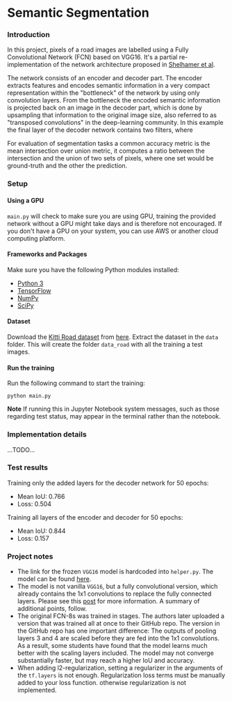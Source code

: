 # Semantic Segmentation
### Introduction
In this project, pixels of a road images are labelled using a Fully Convolutional Network (FCN) based on VGG16.
It's a partial re-implementation of the network architecture proposed in [Shelhamer et al](https://people.eecs.berkeley.edu/~jonlong/long_shelhamer_fcn.pdf).

The network consists of an encoder and decoder part. The encoder extracts features and encodes semantic information in a very compact representation within the "bottleneck" of the network by using only convolution layers. From the bottleneck the encoded semantic information is projected back on an image in the decoder part, which is done by upsampling that information to the original image size, also referred to as "transposed convolutions" in the deep-learning community.
In this example the final layer of the decoder network contains two filters, where 

For evaluation of segmentation tasks a common accuracy metric is the mean intersection over union metric, it computes a ratio between the intersection and the union of two sets of pixels, where one set would be ground-truth and the other the prediction.


### Setup

#### Using a GPU
`main.py` will check to make sure you are using GPU, training the provided network without a GPU might take days and is therefore not encouraged. If you don't have a GPU on your system, you can use AWS or another cloud computing platform.

#### Frameworks and Packages
Make sure you have the following Python modules installed:
 - [Python 3](https://www.python.org/)
 - [TensorFlow](https://www.tensorflow.org/)
 - [NumPy](http://www.numpy.org/)
 - [SciPy](https://www.scipy.org/)
 
#### Dataset
Download the [Kitti Road dataset](http://www.cvlibs.net/datasets/kitti/eval_road.php) from [here](http://www.cvlibs.net/download.php?file=data_road.zip). Extract the dataset in the `data` folder.  This will create the folder `data_road` with all the training a test images.

#### Run the training
Run the following command to start the training:
```
python main.py
```
**Note** If running this in Jupyter Notebook system messages, such as those regarding test status, may appear in the terminal rather than the notebook.
 
 
### Implementation details
...TODO...

### Test results


Training only the added layers for the decoder network for 50 epochs:
* Mean IoU: 0.766
* Loss: 0.504

Training all layers of the encoder and decoder for 50 epochs:
* Mean IoU: 0.844
* Loss: 0.157


### Project notes
- The link for the frozen `VGG16` model is hardcoded into `helper.py`.  The model can be found [here](https://s3-us-west-1.amazonaws.com/udacity-selfdrivingcar/vgg.zip).
- The model is not vanilla `VGG16`, but a fully convolutional version, which already contains the 1x1 convolutions to replace the fully connected layers. Please see this [post](https://s3-us-west-1.amazonaws.com/udacity-selfdrivingcar/forum_archive/Semantic_Segmentation_advice.pdf) for more information.  A summary of additional points, follow. 
- The original FCN-8s was trained in stages. The authors later uploaded a version that was trained all at once to their GitHub repo.  The version in the GitHub repo has one important difference: The outputs of pooling layers 3 and 4 are scaled before they are fed into the 1x1 convolutions.  As a result, some students have found that the model learns much better with the scaling layers included. The model may not converge substantially faster, but may reach a higher IoU and accuracy. 
- When adding l2-regularization, setting a regularizer in the arguments of the `tf.layers` is not enough. Regularization loss terms must be manually added to your loss function. otherwise regularization is not implemented.

